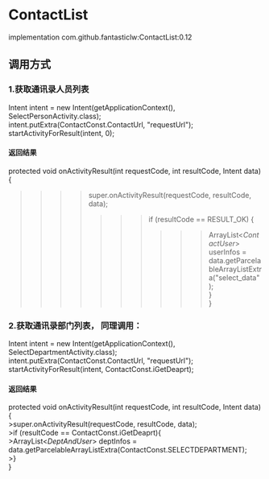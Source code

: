 # ContactList
implementation com.github.fantasticlw:ContactList:0.12

## 调用方式

### 1.获取通讯录人员列表
Intent intent = new Intent(getApplicationContext(), SelectPersonActivity.class);<br/>
intent.putExtra(ContactConst.ContactUrl, "requestUrl");<br/>
startActivityForResult(intent, 0);<br/>

#### 返回结果
protected void onActivityResult(int requestCode, int resultCode, Intent data) {<br/>
>>>>super.onActivityResult(requestCode, resultCode, data);<br/>
>>>>>>>if (resultCode == RESULT_OK) {<br/>
>>>>>>>>>>ArrayList<*ContactUser*> userInfos = data.getParcelableArrayListExtra("select_data");<br/>
>>>>>>>}<br/>
}<br/>
    
### 2.获取通讯录部门列表， 同理调用：
Intent intent = new Intent(getApplicationContext(), SelectDepartmentActivity.class);<br/>
intent.putExtra(ContactConst.ContactUrl, "requestUrl");<br/>
startActivityForResult(intent, ContactConst.iGetDeaprt);<br/>

#### 返回结果
protected void onActivityResult(int requestCode, int resultCode, Intent data) {<br/>
    >super.onActivityResult(requestCode, resultCode, data);<br/>
        >if (resultCode == ContactConst.iGetDeaprt){<br/>
            >ArrayList<*DeptAndUser*> deptInfos = data.getParcelableArrayListExtra(ContactConst.SELECTDEPARTMENT);<br/>
        >}<br/>
}<br/>                                                                                                                                         



